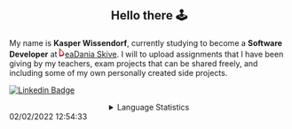 ## <p align="center">Hello there 🕹️</p>

My name is **Kasper Wissendorf**, currently studying to become a **Software Developer** at [![Icon](/icons/Dania.png)eaDania Skive](https://eadania.com/). I will to upload assignments that I have been giving by my teachers, exam projects that can be shared freely, and including some of my own personally created side projects.

[![Linkedin Badge](https://img.shields.io/badge/-Kasper%20Wissendorf-blue?style=flat-square&logo=Linkedin&logoColor=white&link=https://www.linkedin.com/in/kasper-wissendorf-7279011b6/)](https://www.linkedin.com/in/kasper-wissendorf-7279011b6/)

<details>
<summary align="center">Language Statistics</summary>
<table>
	<tr>
		<th>Language</th>
		<th>Percent</th>
	</tr>
	<tr>
		<td>TypeScript</td>
		<td>34.79%</td>
	</tr>
	<tr>
		<td>HTML</td>
		<td>23.09%</td>
	</tr>
	<tr>
		<td>C#</td>
		<td>16.93%</td>
	</tr>
	<tr>
		<td>JavaScript</td>
		<td>11.01%</td>
	</tr>
	<tr>
		<td>Lua</td>
		<td>7.17%</td>
	</tr>
	<tr>
		<td>CSS</td>
		<td>4.71%</td>
	</tr>
	<tr>
		<td>JSON</td>
		<td>1.93%</td>
	</tr>
	<tr>
		<td>Text</td>
		<td>0.2%</td>
	</tr>
	<tr>
		<td>Perl</td>
		<td>0.17%</td>
	</tr>
</table>
</details>
02/02/2022 12:54:33
